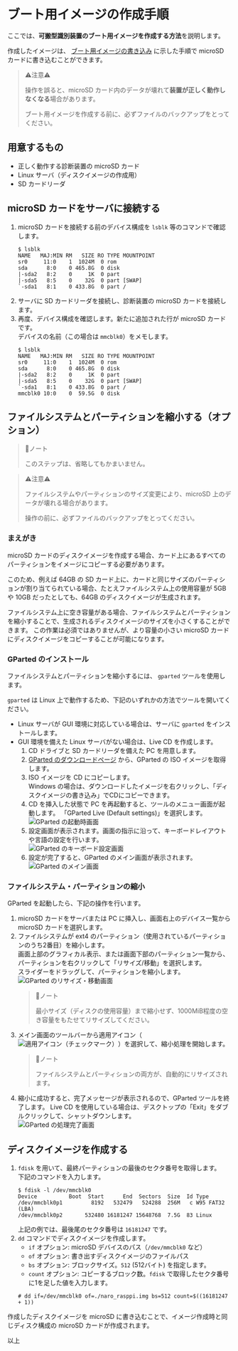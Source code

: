 # ブート用イメージの作成手順

ここでは、**可搬型識別装置のブート用イメージを作成する方法**を説明します。

作成したイメージは、 [ブート用イメージの書き込み](./burn_bootable_image.md) に示した手順で microSD カードに書き込むことができます。

> ⚠️注意⚠️
> 
> 操作を誤ると、microSD カード内のデータが壊れて**装置が正しく動作しなくなる**場合があります。
> 
> ブート用イメージを作成する前に、必ずファイルのバックアップをとってください。

## 用意するもの

* 正しく動作する診断装置の microSD カード
* Linux サーバ（ディスクイメージの作成用）
* SD カードリーダ

## microSD カードをサーバに接続する

1. microSD カードを接続する前のデバイス構成を `lsblk` 等のコマンドで確認します。
    ```console
    $ lsblk
    NAME   MAJ:MIN RM   SIZE RO TYPE MOUNTPOINT
    sr0     11:0    1  1024M  0 rom
    sda      8:0    0 465.8G  0 disk
    |-sda2   8:2    0     1K  0 part
    |-sda5   8:5    0    32G  0 part [SWAP]
    `-sda1   8:1    0 433.8G  0 part /
    ```
1. サーバに SD カードリーダを接続し、診断装置の microSD カードを接続します。
1. 再度、デバイス構成を確認します。新たに追加された行が microSD カードです。  
    デバイスの名前（この場合は `mmcblk0`）をメモします。
    ```console
    $ lsblk
    NAME   MAJ:MIN RM   SIZE RO TYPE MOUNTPOINT
    sr0     11:0    1  1024M  0 rom
    sda      8:0    0 465.8G  0 disk
    |-sda2   8:2    0     1K  0 part
    |-sda5   8:5    0    32G  0 part [SWAP]
    `-sda1   8:1    0 433.8G  0 part /
    mmcblk0 10:0    0  59.5G  0 disk
    ```

## ファイルシステムとパーティションを縮小する（オプション）

> 📒ノート
> 
> このステップは、省略してもかまいません。

> ⚠️注意⚠️
> 
> ファイルシステムやパーティションのサイズ変更により、microSD 上のデータが壊れる場合があります。
> 
> 操作の前に、必ずファイルのバックアップをとってください。

### まえがき

microSD カードのディスクイメージを作成する場合、カード上にあるすべてのパーティションをイメージにコピーする必要があります。

このため、例えば 64GB の SD カード上に、カードと同じサイズのパーティションが割り当てられている場合、たとえファイルシステム上の使用容量が 5GB や 10GB だったとしても、64GB のディスクイメージが生成されます。

ファイルシステム上に空き容量がある場合、ファイルシステムとパーティションを縮小することで、生成されるディスクイメージのサイズを小さくすることができます。
この作業は必須ではありませんが、より容量の小さい microSD カードにディスクイメージをコピーすることが可能になります。

### GParted のインストール

ファイルシステムとパーティションを縮小するには、 `gparted` ツールを使用します。

`gparted` は Linux 上で動作するため、下記のいずれかの方法でツールを開いてください。

* Linux サーバが GUI 環境に対応している場合は、サーバに `gparted` をインストールします。
* GUI 環境を備えた Linux サーバがない場合は、Live CD を作成します。
    1. CD ドライブと SD カードリーダを備えた PC を用意します。
    1. [GParted のダウンロードページ](https://gparted.org/download.php) から、GParted の ISO イメージを取得します。
    1. ISO イメージを CD にコピーします。  
    Windows の場合は、ダウンロードしたイメージを右クリックし、「ディスクイメージの書き込み」でCDにコピーできます。
    1. CD を挿入した状態で PC を再起動すると、ツールのメニュー画面が起動します。
    「GParted Live (Default settings)」を選択します。  
    ![GParted の起動時画面](./asset/create_gparted_grub.png)
    1. 設定画面が表示されます。画面の指示に沿って、キーボードレイアウトや言語の設定を行います。  
    ![GParted のキーボード設定画面](./asset/create_gparted_config_keyboard.png)
    1. 設定が完了すると、GParted のメイン画面が表示されます。  
    ![GParted のメイン画面](./asset/create_gparted_main.png)


### ファイルシステム・パーティションの縮小

GParted を起動したら、下記の操作を行います。

1. microSD カードをサーバまたは PC に挿入し、画面右上のデバイス一覧から microSD カードを選択します。  
1. ファイルシステムが ext4 のパーティション（使用されているパーティションのうち2番目）を縮小します。  
    画面上部のグラフィカル表示、または画面下部のパーティション一覧から、パーティションを右クリックして「リサイズ/移動」を選択します。  
    スライダーをドラッグして、パーティションを縮小します。
    ![GParted のリサイズ・移動画面](./asset/create_gparted_resize.png)
    > 📒ノート
    > 
    > 最小サイズ（ディスクの使用容量）まで縮小せず、1000MiB程度の空き容量をもたせてリサイズしてください。
1. メイン画面のツールバーから適用アイコン（![適用アイコン（チェックマーク）](./asset/create_gparted_apply.png)）を選択して、縮小処理を開始します。
    > 📒ノート
    > 
    > ファイルシステムとパーティションの両方が、自動的にリサイズされます。
1. 縮小に成功すると、完了メッセージが表示されるので、GParted ツールを終了します。
    Live CD を使用している場合は、デスクトップの「Exit」をダブルクリックして、シャットダウンします。  
    ![GParted の処理完了画面](./asset/create_gparted_done.png)

## ディスクイメージを作成する

1. `fdisk` を用いて、最終パーティションの最後のセクタ番号を取得します。  
    下記のコマンドを入力します。
    ```console
    $ fdisk -l /dev/mmcblk0
    Device          Boot  Start      End  Sectors  Size  Id Type
    /dev/mmcblk0p1         8192   532479   524288  256M   c W95 FAT32 (LBA)
    /dev/mmcblk0p2       532480 16181247 15648768  7.5G  83 Linux
    ```
    上記の例では、最後尾のセクタ番号は `16181247` です。
1. `dd` コマンドでディスクイメージを作成します。
    * `if` オプション: microSD デバイスのパス（`/dev/mmcblk0` など）
    * `of` オプション: 書き出すディスクイメージのファイルパス
    * `bs` オプション: ブロックサイズ。`512` (512バイト) を指定します。
    * `count` オプション: コピーするブロック数。`fdisk` で取得したセクタ番号に1を足した値を入力します。
    ```console
    # dd if=/dev/mmcblk0 of=./naro_rasppi.img bs=512 count=$((16181247 + 1))
    ```

作成したディスクイメージを microSD に書き込むことで、イメージ作成時と同じディスク構成の microSD カードが作成されます。

以上